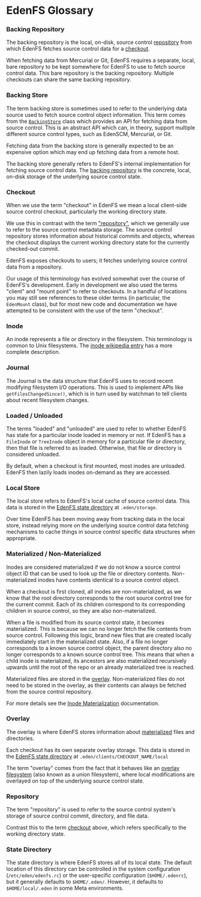 # EdenFS Glossary

### Backing Repository

The backing repository is the local, on-disk, source control
[repository](#repository) from which EdenFS fetches source control data for a
[checkout](#checkout).

When fetching data from Mercurial or Git, EdenFS requires a separate, local, bare
repository to be kept somewhere for EdenFS to use to fetch source control data.
This bare repository is the backing repository.  Multiple checkouts can share
the same backing repository.

### Backing Store

The term backing store is sometimes used to refer to the underlying data source
used to fetch source control object information.  This term comes from the
[`BackingStore`](../store/BackingStore.h) class which provides an API for
fetching data from source control.  This is an abstract API which can, in theory,
support multiple different source control types, such as EdenSCM, Mercurial, or
Git.

Fetching data from the backing store is generally expected to be an expensive
option which may end up fetching data from a remote host.

The backing store generally refers to EdenFS's internal implementation for
fetching source control data.  The [backing repository](#backing-repository) is
the concrete, local, on-disk storage of the underlying source control state.

### Checkout

When we use the term "checkout" in EdenFS we mean a local client-side source
control checkout, particularly the working directory state.

We use this in contrast with the term ["repository"](#repository), which we
generally use to refer to the source control metadata storage.  The source
control repository stores information about historical commits and objects,
whereas the checkout displays the current working directory state for the
currently checked-out commit.

EdenFS exposes checkouts to users; it fetches underlying source control data
from a repository.

Our usage of this terminology has evolved somewhat over the course of EdenFS's
development.  Early in development we also used the terms "client" and "mount
point" to refer to checkouts.  In a handful of locations you may still see
references to these older terms (in particular, the `EdenMount` class), but for
most new code and documentation we have attempted to be consistent with the use
of the term "checkout".

### Inode

An inode represents a file or directory in the filesystem.  This terminology is
common to Unix filesystems.  The
[inode wikipedia entry](https://en.wikipedia.org/wiki/Inode) has a more complete
description.

### Journal

The Journal is the data structure that EdenFS uses to record recent modifying
filesystem I/O operations.  This is used to implement APIs like
`getFilesChangedSince()`, which is in turn used by watchman to tell clients
about recent filesystem changes.

### Loaded / Unloaded

The terms "loaded" and "unloaded" are used to refer to whether EdenFS has state
for a particular inode loaded in memory or not.  If EdenFS has a `FileInode` or
`TreeInode` object in memory for a particular file or directory, then that file
is referred to as loaded. Otherwise, that file or directory is considered unloaded.

By default, when a checkout is first mounted, most inodes are unloaded.
EdenFS then lazily loads inodes on-demand as they are accessed.

### Local Store

The local store refers to EdenFS's local cache of source control data.
This data is stored in the [EdenFS state directory](#state-directory) at
`.eden/storage`.

Over time EdenFS has been moving away from tracking data in the local store,
instead relying more on the underlying source control data fetching mechanisms
to cache things in source control specific data structures when appropriate.

### Materialized / Non-Materialized

Inodes are considered materialized if we do not know a source control object ID
that can be used to look up the file or directory contents. Non-materialized
inodes have contents identical to a source control object.

When a checkout is first cloned, all inodes are non-materialized, as we know
that the root directory corresponds to the root source control tree for the
current commit. Each of its children correspond to its corresponding children
in source control, so they are also non-materialized.

When a file is modified from its source control state, it becomes materialized.
This is because we can no longer fetch the file contents from source control.
Following this logic, brand new files that are created locally immediately
start in the materialized state.  Also, if a file no longer corresponds to a
known source control object, the parent directory also no longer corresponds to
a known source control tree. This means that when a child inode is
materialized, its ancestors are also materialized recursively upwards until the
root of the repo or an already materialized tree is reached.

Materialized files are stored in the [overlay](#overlay).
Non-materialized files do not need to be stored in the overlay, as their
contents can always be fetched from the source control repository.

For more details see the
[Inode Materialization](Inodes.md#inode-materialization) documentation.

### Overlay

The overlay is where EdenFS stores information about
[materialized](#materialized--non-materialized) files and directories.

Each checkout has its own separate overlay storage.  This data is stored in the
[EdenFS state directory](#state-directory) at
`.eden/clients/CHECKOUT_NAME/local`

The term "overlay" comes from the fact that it behaves like an
[overlay filesystem](https://en.wikipedia.org/wiki/Union_mount) (also known as
a union filesystem), where local modifications are overlayed on top of the
underlying source control state.

### Repository

The term "repository" is used to refer to the source control system's storage
of source control commit, directory, and file data.

Contrast this to the term [checkout](#checkout) above, which refers
specifically to the working directory state.

### State Directory

The state directory is where EdenFS stores all of its local state.  The
default location of this directory can be controlled in the system
configuration (`/etc/eden/edenfs.rc`) or the user-specific configuration
(`$HOME/.edenrc`), but it generally defaults to `$HOME/.eden/`.  However,
it defaults to `$HOME/local/.eden` in some Meta environments.
